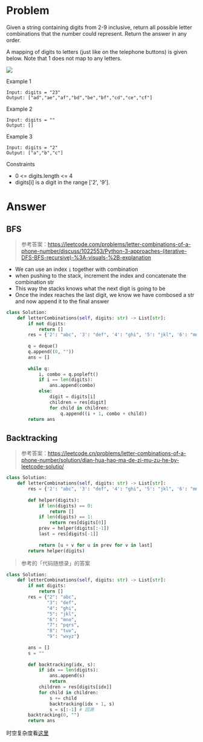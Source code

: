 # Problem
Given a string containing digits from 2-9 inclusive, return all possible letter combinations that the number could represent. Return the answer in any order.

A mapping of digits to letters (just like on the telephone buttons) is given below. Note that 1 does not map to any letters.

![](https://assets.leetcode.com/uploads/2022/03/15/1200px-telephone-keypad2svg.png)

Example 1
```
Input: digits = "23"
Output: ["ad","ae","af","bd","be","bf","cd","ce","cf"]
```

Example 2
```
Input: digits = ""
Output: []
```

Example 3
```
Input: digits = "2"
Output: ["a","b","c"]
```

Constraints
- 0 <= digits.length <= 4
- digits[i] is a digit in the range ['2', '9'].
# Answer
## BFS
> 参考答案：https://leetcode.com/problems/letter-combinations-of-a-phone-number/discuss/1022553/Python-3-approaches-(iterative-DFS-BFS-recursive)-%3A-visuals-%2B-explanation
- We can use an index `i` together with combination
- when pushing to the stack, increment the index and concatenate the combination str
- This way the stacks knows what the next digit is going to be
- Once the index reaches the last digit, we know we have combosed a str and now append it to the final answer
```python
class Solution:
    def letterCombinations(self, digits: str) -> List[str]:
        if not digits:
            return []
        res = {'2': "abc", '3': "def", '4': "ghi", '5': "jkl", '6': "mno", '7': "pqrs", '8': "tuv", '9': "wxyz"}
        
        q = deque()
        q.append((0, ""))
        ans = []
        
        while q:
            i, combo = q.popleft()
            if i == len(digits):
                ans.append(combo)
            else:
                digit = digits[i]
                children = res[digit]
                for child in children:
                    q.append((i + 1, combo + child))
        return ans
```
## Backtracking
> 参考答案：https://leetcode.cn/problems/letter-combinations-of-a-phone-number/solution/dian-hua-hao-ma-de-zi-mu-zu-he-by-leetcode-solutio/
```python
class Solution:
    def letterCombinations(self, digits: str) -> List[str]:
        res = {'2': "abc", '3': "def", '4': "ghi", '5': "jkl", '6': "mno", '7': "pqrs", '8': "tuv", '9': "wxyz"}
        
        def helper(digits):
            if len(digits) == 0:
                return []
            if len(digits) == 1:
                return res[digits[0]]
            prev = helper(digits[:-1])
            last = res[digits[-1]]
            
            return [u + v for u in prev for v in last]
        return helper(digits)
```

> 参考的「代码随想录」的答案
```python
class Solution:
    def letterCombinations(self, digits: str) -> List[str]:
        if not digits:
            return []
        res = {"2": "abc",
               "3": "def",
               "4": "ghi",
               "5": "jkl",
               "6": "mno",
               "7": "pqrs",
               "8": "tuv",
               "9": "wxyz"}
        
        ans = []
        s = ""
        
        def backtracking(idx, s):
            if idx == len(digits):
                ans.append(s)
                return
            children = res[digits[idx]]
            for child in children:
                s += child
                backtracking(idx + 1, s)
                s = s[:-1] # 回溯
        backtracking(0, "")
        return ans
```
时空复杂度看[这里](https://programmercarl.com/%E5%9B%9E%E6%BA%AF%E6%80%BB%E7%BB%93.html#%E8%A7%A3%E6%95%B0%E7%8B%AC%E9%97%AE%E9%A2%98)